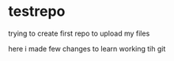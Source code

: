 # testrepo
trying to create first repo to upload my files

here i made few changes to learn working tih git
